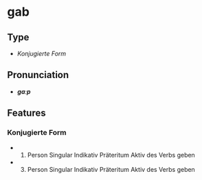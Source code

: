 # gab
## Type
- _Konjugierte Form_
## Pronunciation
- **_ɡaːp_**
## Features
### Konjugierte Form
- 1. Person Singular Indikativ Präteritum Aktiv des Verbs geben
- 3. Person Singular Indikativ Präteritum Aktiv des Verbs geben
